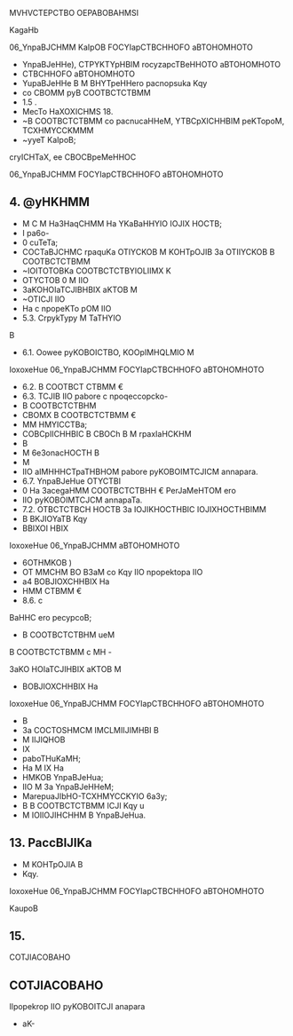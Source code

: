 MVHVCTEPCTBO OEPABOBAHMSI

<!-- image -->

KagaHb

<!-- image -->

06\_YnpaBJCHMM KaIpOB FOCYIapCTBCHHOFO aBTOHOMHOTO

- YnpaBJeHHe), CTPYKTYpHBIM rocyzapcTBeHHOTO aBTOHOMHOTO
- CTBCHHOFO aBTOHOMHOTO
- YupaBJeHHe B M BHYTpeHHero pacnopsuka Kqy
- co CBOMM pyB COOTBCTCTBMM
- 1.5 .
- MecTo HaXOXICHMS 18.
- ~B COOTBCTCTBMM co pacnucaHHeM, YTBCpXICHHBIM peKTopoM, TCXHMYCCKMMM
- ~yyeT KaIpoB;

cryICHTaX, ee CBOCBpeMeHHOC

06\_YnpaBJCHMM FOCYIapCTBCHHOFO aBTOHOMHOTO

## 4. @yHKHMM

- M C M Ha3HaqCHMM Ha YKaBaHHYIO  IOJIX HOCTB;
- I pa6o-
- 0 cuTeTa;
- COCTaBJCHMC rpaquKa OTIYCKOB M KOHTpOJIB 3a OTIIYCKOB B COOTBCTCTBMM
- ~IOITOTOBKa COOTBCTCTBYIOLIIMX K
- OTYCTOB 0 M IIO
- 3aKOHOIaTCJIBHBIX aKTOB M
- ~OTICJI IIO
- Ha c npopeKTo pOM IIO
- 5.3. CrpykTypy M TaTHYIO

B

- 6.1. Oowee   pyKOBOICTBO, KOOpIMHQLMIO M

IoxoxeHue 06\_YnpaBJCHMM FOCYIapCTBCHHOFO aBTOHOMHOTO

- 6.2. B COOTBCT CTBMM €
- 6.3. TCJIB IIO pabore c npoqeccopcko-
- B COOTBCTCTBHM
- CBOMX B COOTBCTCTBMM €
- MM HMYICCTBa;
- COBCpIICHHBIC B CBOCh B M rpaxIaHCKHM
- B
- M 6e3onacHOCTH B
- M
- IIO aIMHHHCTpaTHBHOM pabore pyKOBOIMTCJICM annapara.
- 6.7. YnpaBJeHue OTYCTBI
- 0 Ha 3acegaHMM COOTBCTCTBHH € PerJaMeHTOM ero
- IIO pyKOBOIMTCJCM annapaTa.
- 7.2. OTBCTCTBCH HOCTB 3a IOJIKHOCTHBIC IOJIXHOCTHBIMM
- B BKJIOYaTB Kqy
- BBIXOI HBIX

IoxoxeHue 06\_YnpaBJCHMM aBTOHOMHOTO

- 6OTHMKOB )
- OT MMCHM BO B3aM co Kqy IIO npopektopa IIO
- a4 BOBJIOXCHHBIX Ha
- HMM CTBMM €
- 8.6. c

BaHHC ero pecypcoB;

- B COOTBCTCTBHM ueM

B COOTBCTCTBMM c MH -

3aKO HOIaTCJIHBIX aKTOB M

- BOBJIOXCHHBIX Ha

IoxoxeHue 06\_YnpaBJCHMM FOCYIapCTBCHHOFO aBTOHOMHOTO

- B
- 3a COCTOSHMCM IMCLMIIJIMHBI B
- M IIJIQHOB
- IX
- paboTHuKaMH;
- Ha M IX Ha
- HMKOB YnpaBJeHua;
- IIO M 3a YnpaBJeHHeM;
- MarepuaJIbHO-TCXHMYCCKYIO 6a3y;
- B B COOTBCTCTBMM ICJI Kqy u
- M IOIIOJIHCHHM B YnpaBJeHua.

## 13. PaccBIJIKa

- M KOHTpOJIA B
- Kqy.

IoxoxeHue 06\_YnpaBJCHMM FOCYIapCTBCHHOFO aBTOHOMHOTO

KaupoB

## 15.

COTJIACOBAHO

<!-- image -->

<!-- image -->

## COTJIACOBAHO

Ilpopekrop IIO pyKOBOITCJI anapara

<!-- image -->

- aK-